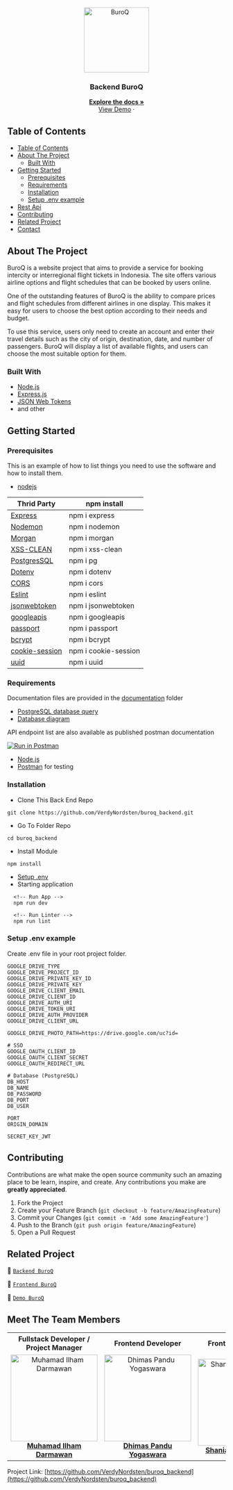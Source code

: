 <br />
<p align="center">
<div align="center">
<img height="150" src="./documentation/logo.png" alt="BuroQ" border="0"/>
</div>
  <h3 align="center">Backend BuroQ</h3>
  <p align="center">
    <a href="https://github.com/VerdyNordsten/buroq_backend"><strong>Explore the docs »</strong></a>
    <br />
    <a href="https://buroq-backend.up.railway.app">View Demo</a>
    ·
  </p>
</p>

<!-- TABLE OF CONTENTS -->

## Table of Contents

- [Table of Contents](#table-of-contents)
- [About The Project](#about-the-project)
  - [Built With](#built-with)
- [Getting Started](#getting-started)
  - [Prerequisites](#prerequisites)
  - [Requirements](#requirements)
  - [Installation](#installation)
  - [Setup .env example](#setup-env-example)
- [Rest Api](#rest-api)
- [Contributing](#contributing)
- [Related Project](#related-project)
- [Contact](#contact)

<!-- ABOUT THE PROJECT -->

## About The Project

BuroQ is a website project that aims to provide a service for booking intercity or interregional flight tickets in Indonesia. The site offers various airline options and flight schedules that can be booked by users online.

One of the outstanding features of BuroQ is the ability to compare prices and flight schedules from different airlines in one display. This makes it easy for users to choose the best option according to their needs and budget.

To use this service, users only need to create an account and enter their travel details such as the city of origin, destination, date, and number of passengers. BuroQ will display a list of available flights, and users can choose the most suitable option for them.

### Built With

- [Node.js](https://nodejs.org/en/)
- [Express.js](https://expressjs.com/)
- [JSON Web Tokens](https://jwt.io/)
- and other


<!-- GETTING STARTED -->


## Getting Started

### Prerequisites

This is an example of how to list things you need to use the software and how to install them.

- [nodejs](https://nodejs.org/en/download/)


| Thrid Party     | npm install         |
| --------------- | ------------------- |
| [Express]       | npm i express       |
| [Nodemon]       | npm i nodemon       |
| [Morgan]        | npm i morgan        |
| [XSS-CLEAN]        | npm i xss-clean        |
| [PostgresSQL]   | npm i pg            |
| [Dotenv]        | npm i dotenv        |
| [CORS]          | npm i cors          |
| [Eslint]        | npm i eslint        |
| [jsonwebtoken]  | npm i jsonwebtoken  |
| [googleapis]    | npm i googleapis    |
| [passport]    | npm i passport    |
| [bcrypt]    | npm i bcrypt    |
| [cookie-session]    | npm i cookie-session    |
| [uuid]    | npm i uuid    |

[express]: http://expressjs.com
[nodemon]: https://www.npmjs.com/package/nodemon
[morgan]: https://www.npmjs.com/package/morgan
[XSS-CLEAN]: https://www.npmjs.com/package/xss-clean
[postgressql]: https://node-postgres.com
[dotenv]: https://www.npmjs.com/package/dotenv
[cors]: https://www.npmjs.com/package/cos
[eslint]: https://eslint.org/
[joi]: https://www.npmjs.com/package/joi
[jsonwebtoken]: https://www.npmjs.com/package/jsonwebtoken
[cookie-parser]: https://www.npmjs.com/package/cookie-parser
[googleapis]: https://www.npmjs.com/package/googleapis
[passport]: https://www.npmjs.com/package/passport
[bcrypt]: https://www.npmjs.com/package/bcrypt
[cookie-session]: https://www.npmjs.com/package/cookie-session
[uuid]: https://www.npmjs.com/package/uuid

### Requirements

Documentation files are provided in the [documentation](./documentation) folder

- [PostgreSQL database query](./query.sql)
- [Database diagram](./documentation/relational-table.jpg)

API endpoint list are also available as published postman documentation

[![Run in Postman](https://run.pstmn.io/button.svg)](https://documenter.getpostman.com/view/26297454/2s93XyUPAS#045eda52-1002-411b-b792-1b447a208b0a)

- [Node.js](https://nodejs.org/en/)
- [Postman](https://www.getpostman.com/) for testing

### Installation

- Clone This Back End Repo

```
git clone https://github.com/VerdyNordsten/buroq_backend.git
```

- Go To Folder Repo

```
cd buroq_backend
```

- Install Module

```
npm install
```

- <a href="#setup-env-example">Setup .env</a>
- Starting application

```
  <!-- Run App -->
  npm run dev
```

```
  <!-- Run Linter -->
  npm run lint
```

### Setup .env example

Create .env file in your root project folder.

```env
GOOGLE_DRIVE_TYPE
GOOGLE_DRIVE_PROJECT_ID
GOOGLE_DRIVE_PRIVATE_KEY_ID
GOOGLE_DRIVE_PRIVATE_KEY 
GOOGLE_DRIVE_CLIENT_EMAIL
GOOGLE_DRIVE_CLIENT_ID
GOOGLE_DRIVE_AUTH_URI 
GOOGLE_DRIVE_TOKEN_URI 
GOOGLE_DRIVE_AUTH_PROVIDER
GOOGLE_DRIVE_CLIENT_URL

GOOGLE_DRIVE_PHOTO_PATH=https://drive.google.com/uc?id=

# SSO
GOOGLE_OAUTH_CLIENT_ID
GOOGLE_OAUTH_CLIENT_SECRET
GOOGLE_OAUTH_REDIRECT_URL

# Database (PostgreSQL)
DB_HOST
DB_NAME
DB_PASSWORD
DB_PORT
DB_USER

PORT
ORIGIN_DOMAIN

SECRET_KEY_JWT
```

<!-- CONTRIBUTING -->
## Contributing

Contributions are what make the open source community such an amazing place to be learn, inspire, and create. Any contributions you make are **greatly appreciated**.

1. Fork the Project
2. Create your Feature Branch (`git checkout -b feature/AmazingFeature`)
3. Commit your Changes (`git commit -m 'Add some AmazingFeature'`)
4. Push to the Branch (`git push origin feature/AmazingFeature`)
5. Open a Pull Request

## Related Project

:rocket: [`Backend BuroQ`](https://github.com/VerdyNordsten/buroq_backend)

:rocket: [`Frontend BuroQ`](https://github.com/VerdyNordsten/buroq_frontend)

:rocket: [`Demo BuroQ`](https://buroq.digty.co.id/)

## Meet The Team Members

<center>
  <table align="center">
    <tr >
      <th >Fullstack Developer / Project Manager</th>
      <th >Frontend Developer</th>
      <th >Frontend Developer</th>
      <th >Backend Developer</th>
      <th >Backend Developer</th>
    </tr>
    <tr >
      <td align="center">
        <a href="https://github.com/mhmdiamd">
          <img width="200"  src="./documentation/ilham.png" alt="Muhamad Ilham Darmawan"><br/>
          <b>Muhamad Ilham Darmawan</b>
        </a>
      </td>
      <td align="center">
        <a href="https://github.com/Dhimasswara">
          <img width="200"  src="./documentation/dhimas.png" alt="Dhimas Pandu Yogaswara"><br/>
          <b>Dhimas Pandu Yogaswara</b>
        </a>
      </td>
      <td align="center">
        <a href="https://github.com/Shaniara28">
          <img width="200"  src="./documentation/shania.png" alt="Shania Rizky Agustin"><br/>
          <b>Shania Rizky Agustin</b>
        </a>
      </td>
      <td align="center">
        <a href="https://github.com/VerdyNordsten">
          <img width="200"   src="./documentation/verdy.png" alt="Verdy Prido Lugara"><br/>
          <b>Verdy Prido Lugara</b>
        </a>
      </td>
      <td align="center">
        <a href="https://github.com/ikkair">
          <img width="200"  src="./documentation/kamal.png" alt="Ikhlasul Kamal Irmansyah"><br/>
          <b>Ikhlasul Kamal Irmansyah</b>
        </a>
      </td>
    </tr>
  </table>
</center>


Project Link: [https://github.com/VerdyNordsten/buroq_backend](https://github.com/VerdyNordsten/buroq_backend)

